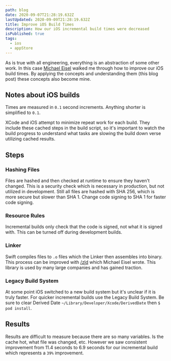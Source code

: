 ```yaml
---
path: blog
date: 2020-09-07T21:28:19.632Z
lastUpdated: 2020-09-09T21:28:19.632Z
title: Improve iOS Build Times
description: How our iOS incremental build times were decreased
isPublished: true
tags:
  - ios
  - appStore
---
```


As is true with all engineering, everything is an abstraction of some other work. In this case [Michael Eisel](https://github.com/michaeleisel) walked me through how to improve our iOS build times. By applying the concepts and understanding them (this blog post) these concepts also become mine.

## Notes about iOS builds

Times are measured in `0.1` second increments. Anything shorter is simplified to `0.1`.

XCode and iOS attempt to minimize repeat work for each build. They include these cached steps in the build script, so it's important to watch the build progress to understand what tasks are slowing the build down verse utilizing cached results.

## Steps

### Hashing Files

Files are hashed and then checked at runtime to ensure they haven't changed. This is a security check which is necessary in production, but not utilized in development. Still all files are hashed with SHA 256, which is more secure but slower than SHA 1. Change code signing to SHA 1 for faster code signing.

### Resource Rules

Incremental builds only check that the code is signed, not what it is signed with. This can be turned off during development builds.

### Linker

Swift compiles files to `.o` files which the Linker then assembles into binary. This process can be improved with [/zld](https://github.com/michaeleisel/zld) which Michael Eisel wrote. This library is used by many large companies and has gained traction.

### Legacy Build System

At some point iOS switched to a new build system but it's unclear if it is truly faster. For quicker incremental builds use the Legacy Build System. Be sure to clear Derived Date `~/Library/Developer/Xcode/DerivedDate` then `$ pod install`.

## Results

Results are difficult to measure because there are so many variables. Is the cache hot, what file was changed, etc. However we saw consistent improvement from 11.4 seconds to 6.9 seconds for our incremental build which represents a `39%` improvement.
